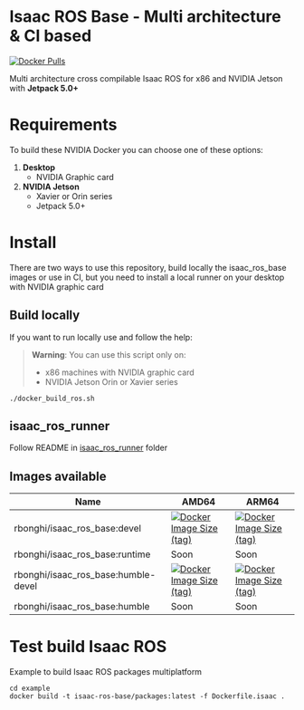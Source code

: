 # Isaac ROS Base - Multi architecture & CI based

[![Docker Pulls](https://img.shields.io/docker/pulls/rbonghi/isaac-ros-base)](https://hub.docker.com/r/rbonghi/isaac-ros-base)

Multi architecture cross compilable Isaac ROS for x86 and NVIDIA Jetson with **Jetpack 5.0+**

# Requirements

To build these NVIDIA Docker you can choose one of these options:

1. **Desktop**
   * NVIDIA Graphic card
2. **NVIDIA Jetson**
   * Xavier or Orin series
   * Jetpack 5.0+

# Install

There are two ways to use this repository, build locally the isaac_ros_base images or use in CI, but you need to install a local runner on your desktop with NVIDIA graphic card

## Build locally

If you want to run locally use and follow the help:

> **Warning**: 
> You can use this script only on:
>  * x86 machines with NVIDIA graphic card
>  * NVIDIA Jetson Orin or Xavier series

```
./docker_build_ros.sh
```

## isaac_ros_runner

Follow README in [isaac_ros_runner](isaac_ros_runner) folder

## Images available

| Name                                | AMD64 | ARM64 |
|-------------------------------------|-------|-------|
| rbonghi/isaac_ros_base:devel        | [![Docker Image Size (tag)](https://img.shields.io/docker/image-size/rbonghi/isaac-ros-base/devel?arch=amd64)](https://hub.docker.com/r/rbonghi/isaac-ros-base) | [![Docker Image Size (tag)](https://img.shields.io/docker/image-size/rbonghi/isaac-ros-base/devel?arch=arm64)](https://hub.docker.com/r/rbonghi/isaac-ros-base) |
| rbonghi/isaac_ros_base:runtime      | Soon   | Soon   |
| rbonghi/isaac_ros_base:humble-devel | [![Docker Image Size (tag)](https://img.shields.io/docker/image-size/rbonghi/isaac-ros-base/humble-devel?arch=amd64)](https://hub.docker.com/r/rbonghi/isaac-ros-base) | [![Docker Image Size (tag)](https://img.shields.io/docker/image-size/rbonghi/isaac-ros-base/humble-devel?arch=arm64)](https://hub.docker.com/r/rbonghi/isaac-ros-base) |
| rbonghi/isaac_ros_base:humble       | Soon   | Soon   |

# Test build Isaac ROS

Example to build Isaac ROS packages multiplatform

```
cd example
docker build -t isaac-ros-base/packages:latest -f Dockerfile.isaac .
```